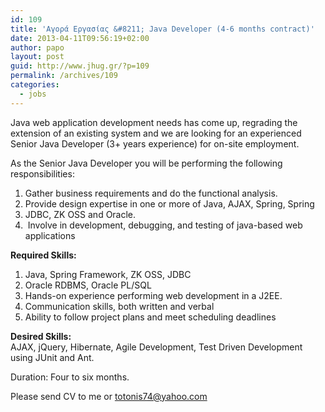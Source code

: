 ```yaml
---
id: 109
title: 'Αγορά Εργασίας &#8211; Java Developer (4-6 months contract)'
date: 2013-04-11T09:56:19+02:00
author: papo
layout: post
guid: http://www.jhug.gr/?p=109
permalink: /archives/109
categories:
  - jobs
---
```

Java web application development needs has come up, regrading the extension of an existing system and we are looking for an experienced Senior Java Developer (3+ years experience) for on-site employment.

As the Senior Java Developer you will be performing the following responsibilities:

  1. Gather business requirements and do the functional analysis.
  2. Provide design expertise in one or more of Java, AJAX, Spring, Spring
  3. JDBC, ZK OSS and Oracle.
  4.  Involve in development, debugging, and testing of java-based web applications

 **Required Skills:**

  1. Java, Spring Framework, ZK OSS, JDBC
  2. Oracle RDBMS, Oracle PL/SQL
  3. Hands-on experience performing web development in a J2EE.
  4. Communication skills, both written and verbal
  5. Ability to follow project plans and meet scheduling deadlines

 **Desired Skills:**  
AJAX, jQuery, Hibernate, Agile Development, Test Driven Development using JUnit and Ant.

Duration: Four to six months.

Please send CV to me or <totonis74@yahoo.com>